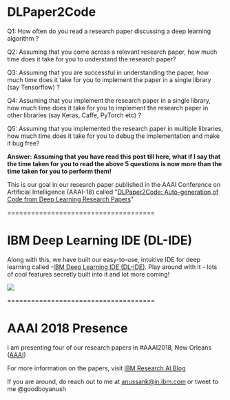 # DLPaper2Code

Q1: How often do you read a research paper discussing a deep learning algorithm ? 

Q2: Assuming that you come across a relevant research paper, how much time does it take for you to understand the research paper? 

Q3: Assuming that you are successful in understanding the paper, how much time does it take for you to implement the paper in a single library (say Tensorflow) ?

Q4: Assuming that you implement the research paper in a single library, how much time does it take for you to implement the research paper in other libraries (say Keras, Caffe, PyTorch etc) ?

Q5: Assuming that you implemented the research paper in multiple libraries, how much time does it take for you to debug the implementation and make it bug free?

**Answer: Assuming that you have read this post till here, what if I say that the time taken for you to read the above 5 questions is now more than the time taken for you to perform them!**

This is our goal in our research paper published in the  AAAI Conference on Artificial Intelligence (AAAI-18) called "[DLPaper2Code: Auto-generation of Code from Deep Learning Research Papers](https://www.ibm.com/blogs/research/2018/02/deep-learning-models/)"

=====================================

# IBM Deep Learning IDE (DL-IDE)

Along with this, we have built our easy-to-use, intuitive IDE for deep learning called -[IBM Deep Learning IDE (DL-IDE)](https://dlide.mybluemix.net/). Play around with it - lots of cool features secretly built into it and lot more coming! 

![](https://youtu.be/k-UygtFy8Q8)

=====================================

# AAAI 2018 Presence

I am presenting four of our research papers in #AAAI2018, New Orleans ([AAAI](https://aaai.org/Conferences/AAAI-18/))

For more information on the papers, visit [IBM Research AI Blog](https://www.ibm.com/blogs/research/2018/02/ibm-research-ai-aaai18/)

If you are around, do reach out to me at anussank@in.ibm.com or tweet to me @goodboyanush

